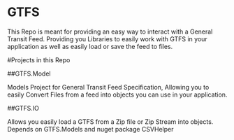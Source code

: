 GTFS
==========
This Repo is meant for providing an easy way to interact with a General Transit Feed.  Providing you Libraries to easily work with GTFS in your application as well as easily load or save the feed to files.

#Projects in this Repo

##GTFS.Model

Models Project for General Transit Feed Specification, Allowing you to easily Convert Files from a feed into objects you can use in your application.

##GTFS.IO

Allows you easily load a GTFS from a Zip file or Zip Stream into objects. Depends on GTFS.Models and nuget package CSVHelper
